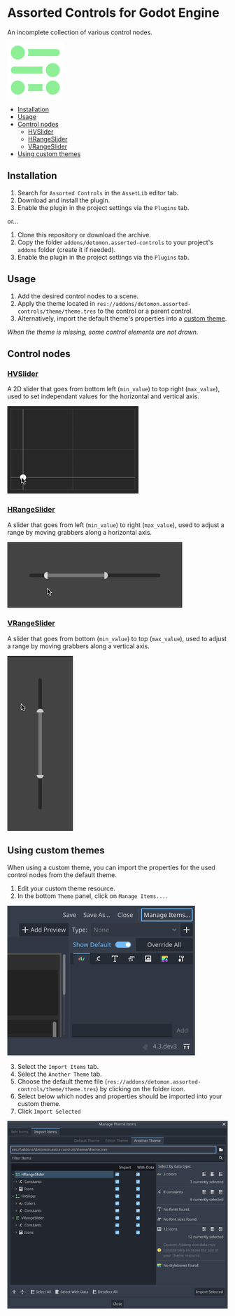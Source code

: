 # Assorted Controls for Godot Engine

An incomplete collection of various control nodes.

![Icon](docs/assets/icon.svg)

- [Installation](#installation)
- [Usage](#usage)
- [Control nodes](#control-nodes)
	- [HVSlider](#hvslider)
	- [HRangeSlider](#hrangeslider)
	- [VRangeSlider](#vrangeslider)
- [Using custom themes](#using-custom-themes)

## Installation

1. Search for `Assorted Controls` in the `AssetLib` editor tab.
2. Download and install the plugin.
3. Enable the plugin in the project settings via the `Plugins` tab.

or...

1. Clone this repository or download the archive.
2. Copy the folder `addons/detomon.assorted-controls` to your project's `addons` folder (create it if needed).
3. Enable the plugin in the project settings via the `Plugins` tab.

## Usage

1. Add the desired control nodes to a scene.
2. Apply the theme located in `res://addons/detomon.assorted-controls/theme/theme.tres` to the control or a parent control.
3. Alternatively, import the default theme's properties into a [custom theme](#using-custom-themes).

*When the theme is missing, some control elements are not drawn.*

## Control nodes

### [HVSlider](docs/hv_slider.md)

A 2D slider that goes from bottom left (`min_value`) to top right (`max_value`), used to set independant values for the horizontal and vertical axis.

![HVSlider usage](docs/assets/hv_slider_usage.gif)

### [HRangeSlider](docs/h_range_slider.md)

A slider that goes from left (`min_value`) to right (`max_value`), used to adjust a range by moving grabbers along a horizontal axis.

![HRangeSlider usage](docs/assets/h_range_slider_usage.gif)

### [VRangeSlider](docs/v_range_slider.md)

A slider that goes from bottom (`min_value`) to top (`max_value`), used to adjust a range by moving grabbers along a vertical axis.

![VRangeSlider usage](docs/assets/v_range_slider_usage.gif)

## Using custom themes

When using a custom theme, you can import the properties for the used control nodes from the default theme.

1. Edit your custom theme resource.
2. In the bottom `Theme` panel, click on `Manage Items...`.

![Manage items](docs/assets/manage_items.png)

3. Select the `Import Items` tab.
4. Select the `Another Theme` tab.
5. Choose the default theme file (`res://addons/detomon.assorted-controls/theme/theme.tres`) by clicking on the folder icon.
6. Select below which nodes and properties should be imported into your custom theme.
7. Click `Import Selected`

![Manage theme items](docs/assets/manage_theme_items.png)
